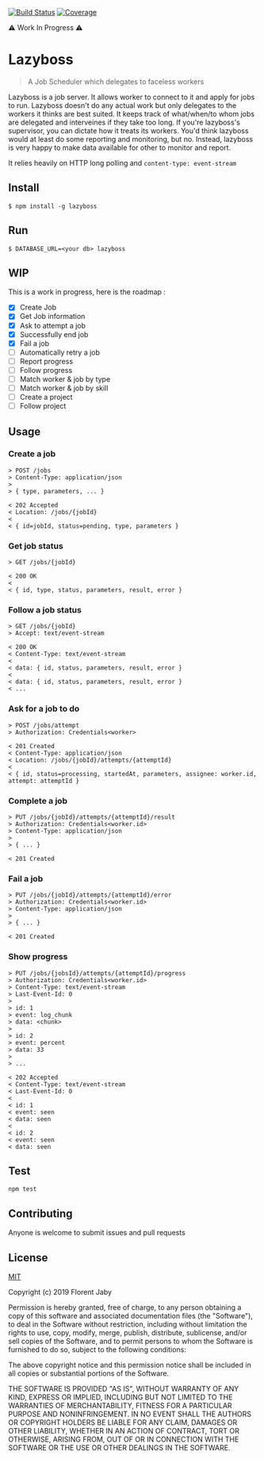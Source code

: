 [![Build Status][travis-image]][travis-url] [![Coverage][coveralls-image]][coveralls-url]

⚠ Work In Progress ⚠

Lazyboss
========

> A Job Scheduler which delegates to faceless workers

Lazyboss is a job server. It allows worker to connect to it and apply for jobs to run.
Lazyboss doesn't do any actual work but only delegates to the workers it thinks
are best suited. It keeps track of what/when/to whom jobs are delegated and interveines if they
take too long. If you're lazyboss's supervisor, you can dictate how it treats its workers.
You'd think lazyboss would at least do some reporting and monitoring, but no. Instead, lazyboss is very
happy to make data available for other to monitor and report.

It relies heavily on HTTP long polling and `content-type: event-stream`

Install
-------

    $ npm install -g lazyboss

Run
---

    $ DATABASE_URL=<your db> lazyboss

WIP
---

This is a work in progress, here is the roadmap :

- [x] Create Job
- [x] Get Job information
- [x] Ask to attempt a job
- [x] Successfully end job
- [x] Fail a job
- [ ] Automatically retry a job
- [ ] Report progress
- [ ] Follow progress
- [ ] Match worker & job by type
- [ ] Match worker & job by skill
- [ ] Create a project
- [ ] Follow project

Usage
-----

### Create a job

```
> POST /jobs
> Content-Type: application/json
>
> { type, parameters, ... }

< 202 Accepted
< Location: /jobs/{jobId}
<
< { id=jobId, status=pending, type, parameters }
```

### Get job status

```
> GET /jobs/{jobId}

< 200 OK
<
< { id, type, status, parameters, result, error }
```

### Follow a job status

```
> GET /jobs/{jobId}
> Accept: text/event-stream

< 200 OK
< Content-Type: text/event-stream
<
< data: { id, status, parameters, result, error }
< 
< data: { id, status, parameters, result, error }
< ...
```

### Ask for a job to do

```
> POST /jobs/attempt
> Authorization: Credentials<worker>
 
< 201 Created
< Content-Type: application/json
< Location: /jobs/{jobId}/attempts/{attemptId}
<
< { id, status=processing, startedAt, parameters, assignee: worker.id, attempt: attemptId }
```

### Complete a job

```
> PUT /jobs/{jobId}/attempts/{attemptId}/result
> Authorization: Credentials<worker.id>
> Content-Type: application/json
>
> { ... }

< 201 Created
```

### Fail a job

```
> PUT /jobs/{jobId}/attempts/{attemptId}/error
> Authorization: Credentials<worker.id>
> Content-Type: application/json
>
> { ... }

< 201 Created
```

### Show progress

```
> PUT /jobs/{jobsId}/attempts/{attemptId}/progress
> Authorization: Credentials<worker.id>
> Content-Type: text/event-stream
> Last-Event-Id: 0
>
> id: 1
> event: log_chunk
> data: <chunk>
>
> id: 2
> event: percent
> data: 33
>
> ...

< 202 Accepted
< Content-Type: text/event-stream
< Last-Event-Id: 0
< 
< id: 1
< event: seen
< data: seen
< 
< id: 2
< event: seen
< data: seen
```

Test
----

    npm test


Contributing
------------

Anyone is welcome to submit issues and pull requests


License
-------

[MIT](http://opensource.org/licenses/MIT)

Copyright (c) 2019 Florent Jaby

Permission is hereby granted, free of charge, to any person obtaining a copy of this software and associated documentation files (the "Software"), to deal in the Software without restriction, including without limitation the rights to use, copy, modify, merge, publish, distribute, sublicense, and/or sell copies of the Software, and to permit persons to whom the Software is furnished to do so, subject to the following conditions:

The above copyright notice and this permission notice shall be included in all copies or substantial portions of the Software.

THE SOFTWARE IS PROVIDED "AS IS", WITHOUT WARRANTY OF ANY KIND, EXPRESS OR IMPLIED, INCLUDING BUT NOT LIMITED TO THE WARRANTIES OF MERCHANTABILITY, FITNESS FOR A PARTICULAR PURPOSE AND NONINFRINGEMENT. IN NO EVENT SHALL THE AUTHORS OR COPYRIGHT HOLDERS BE LIABLE FOR ANY CLAIM, DAMAGES OR OTHER LIABILITY, WHETHER IN AN ACTION OF CONTRACT, TORT OR OTHERWISE, ARISING FROM, OUT OF OR IN CONNECTION WITH THE SOFTWARE OR THE USE OR OTHER DEALINGS IN THE SOFTWARE.


[travis-image]: http://img.shields.io/travis/Floby/lazyboss/master.svg?style=flat
[travis-url]: https://travis-ci.org/Floby/lazyboss
[coveralls-image]: http://img.shields.io/coveralls/Floby/lazyboss/master.svg?style=flat
[coveralls-url]: https://coveralls.io/r/Floby/lazyboss

